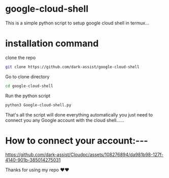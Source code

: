 # google-cloud-shell

This is a simple python script to setup google cloud shell in termux...

# installation command
clone the repo

```bash
git clone https://github.com/dark-assist/google-cloud-shell
```
Go to clone directory
```bash
cd google-cloud-shell
```
Run the python script
```bash
python3 Google-cloud-shell.py
```
That's all the script will done everything automatically you just need to connect you any Google account with the cloud shell......

# How to connect your account:---

https://github.com/dark-assist/Cloudpc/assets/108276894/da981b98-127f-4140-901b-385014275031



Thanks for using my repo ❤️❤️
